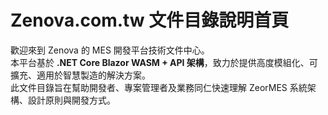 # Zenova.com.tw 文件目錄說明首頁

歡迎來到 Zenova 的 MES 開發平台技術文件中心。  
本平台基於 **.NET Core Blazor WASM + API 架構**，致力於提供高度模組化、可擴充、適用於智慧製造的解決方案。  
此文件目錄旨在幫助開發者、專案管理者及業務同仁快速理解 ZeorMES 系統架構、設計原則與開發方式。
